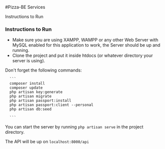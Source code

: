 #Pizza-BE  Services 

Instructions to Run

### Instructions to Run

- Make sure you are using XAMPP, WAMPP or any other Web Server with MySQL enabled for this application to work, the Server should be up and running.
- Clone the project and put it inside htdocs (or whatever directory your server is using).

Don't forget the following commands:


      ```
      composer install
      composer update
      php artisan key:generate
      php artisan migrate
      php artisan passport:install
      php artisan passport:client --personal
      php artisan db:seed
      
      ```

You can start the server by running ``php artisan serve`` in the project directory.

The API will be up on `localhost:8000/api`